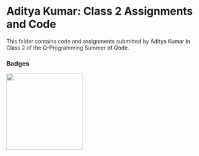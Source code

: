 # Aditya Kumar: Class 2 Assignments and Code
This folder contains code and assignments submitted by Aditya Kumar in Class 2 of the Q-Programming Summer of Qode.
### Badges
<img src="/badges/attendance.png" width="200px" height="200px">